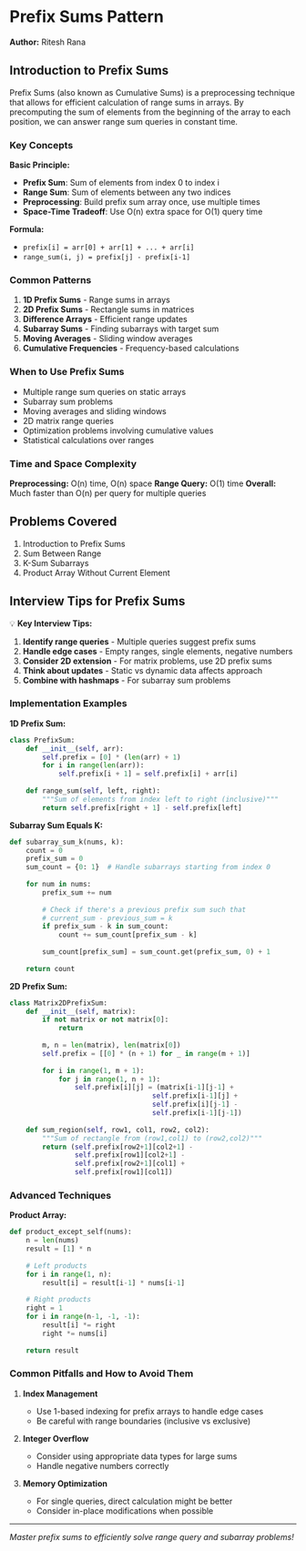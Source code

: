 # Prefix Sums Pattern

**Author:** Ritesh Rana

## Introduction to Prefix Sums

Prefix Sums (also known as Cumulative Sums) is a preprocessing technique that allows for efficient calculation of range sums in arrays. By precomputing the sum of elements from the beginning of the array to each position, we can answer range sum queries in constant time.

### Key Concepts

**Basic Principle:**
- **Prefix Sum**: Sum of elements from index 0 to index i
- **Range Sum**: Sum of elements between any two indices
- **Preprocessing**: Build prefix sum array once, use multiple times
- **Space-Time Tradeoff**: Use O(n) extra space for O(1) query time

**Formula:**
- `prefix[i] = arr[0] + arr[1] + ... + arr[i]`
- `range_sum(i, j) = prefix[j] - prefix[i-1]`

### Common Patterns

1. **1D Prefix Sums** - Range sums in arrays
2. **2D Prefix Sums** - Rectangle sums in matrices
3. **Difference Arrays** - Efficient range updates
4. **Subarray Sums** - Finding subarrays with target sum
5. **Moving Averages** - Sliding window averages
6. **Cumulative Frequencies** - Frequency-based calculations

### When to Use Prefix Sums

- Multiple range sum queries on static arrays
- Subarray sum problems
- Moving averages and sliding windows
- 2D matrix range queries
- Optimization problems involving cumulative values
- Statistical calculations over ranges

### Time and Space Complexity

**Preprocessing:** O(n) time, O(n) space
**Range Query:** O(1) time
**Overall:** Much faster than O(n) per query for multiple queries

## Problems Covered

1. Introduction to Prefix Sums
2. Sum Between Range
3. K-Sum Subarrays
4. Product Array Without Current Element

## Interview Tips for Prefix Sums

💡 **Key Interview Tips:**

1. **Identify range queries** - Multiple queries suggest prefix sums
2. **Handle edge cases** - Empty ranges, single elements, negative numbers
3. **Consider 2D extension** - For matrix problems, use 2D prefix sums
4. **Think about updates** - Static vs dynamic data affects approach
5. **Combine with hashmaps** - For subarray sum problems

### Implementation Examples

**1D Prefix Sum:**
```python
class PrefixSum:
    def __init__(self, arr):
        self.prefix = [0] * (len(arr) + 1)
        for i in range(len(arr)):
            self.prefix[i + 1] = self.prefix[i] + arr[i]
    
    def range_sum(self, left, right):
        """Sum of elements from index left to right (inclusive)"""
        return self.prefix[right + 1] - self.prefix[left]
```

**Subarray Sum Equals K:**
```python
def subarray_sum_k(nums, k):
    count = 0
    prefix_sum = 0
    sum_count = {0: 1}  # Handle subarrays starting from index 0
    
    for num in nums:
        prefix_sum += num
        
        # Check if there's a previous prefix sum such that
        # current_sum - previous_sum = k
        if prefix_sum - k in sum_count:
            count += sum_count[prefix_sum - k]
        
        sum_count[prefix_sum] = sum_count.get(prefix_sum, 0) + 1
    
    return count
```

**2D Prefix Sum:**
```python
class Matrix2DPrefixSum:
    def __init__(self, matrix):
        if not matrix or not matrix[0]:
            return
        
        m, n = len(matrix), len(matrix[0])
        self.prefix = [[0] * (n + 1) for _ in range(m + 1)]
        
        for i in range(1, m + 1):
            for j in range(1, n + 1):
                self.prefix[i][j] = (matrix[i-1][j-1] + 
                                   self.prefix[i-1][j] + 
                                   self.prefix[i][j-1] - 
                                   self.prefix[i-1][j-1])
    
    def sum_region(self, row1, col1, row2, col2):
        """Sum of rectangle from (row1,col1) to (row2,col2)"""
        return (self.prefix[row2+1][col2+1] - 
                self.prefix[row1][col2+1] - 
                self.prefix[row2+1][col1] + 
                self.prefix[row1][col1])
```

### Advanced Techniques

**Product Array:**
```python
def product_except_self(nums):
    n = len(nums)
    result = [1] * n
    
    # Left products
    for i in range(1, n):
        result[i] = result[i-1] * nums[i-1]
    
    # Right products
    right = 1
    for i in range(n-1, -1, -1):
        result[i] *= right
        right *= nums[i]
    
    return result
```

### Common Pitfalls and How to Avoid Them

1. **Index Management**
   - Use 1-based indexing for prefix arrays to handle edge cases
   - Be careful with range boundaries (inclusive vs exclusive)

2. **Integer Overflow**
   - Consider using appropriate data types for large sums
   - Handle negative numbers correctly

3. **Memory Optimization**
   - For single queries, direct calculation might be better
   - Consider in-place modifications when possible

---
*Master prefix sums to efficiently solve range query and subarray problems!*
